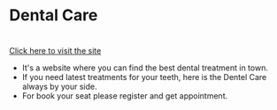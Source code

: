 # Dental Care<h1>

[Click here to visit the site](https://dental-care-b81fb.web.app/)

- It's a website where you can find the best dental treatment in town.
- If you need latest treatments for your teeth, here is the Dentel Care always by your side.
- For book your seat please register and get appointment.
